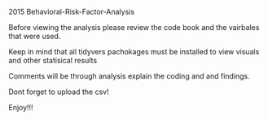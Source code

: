 
2015 Behavioral-Risk-Factor-Analysis

Before viewing the analysis please review the code book and the vairbales that were used.

Keep in mind that all tidyvers pachokages must be installed to view visuals and other statisical results 

Comments will be through analysis explain the coding and and findings. 

Dont forget to upload the csv!

Enjoy!!!
